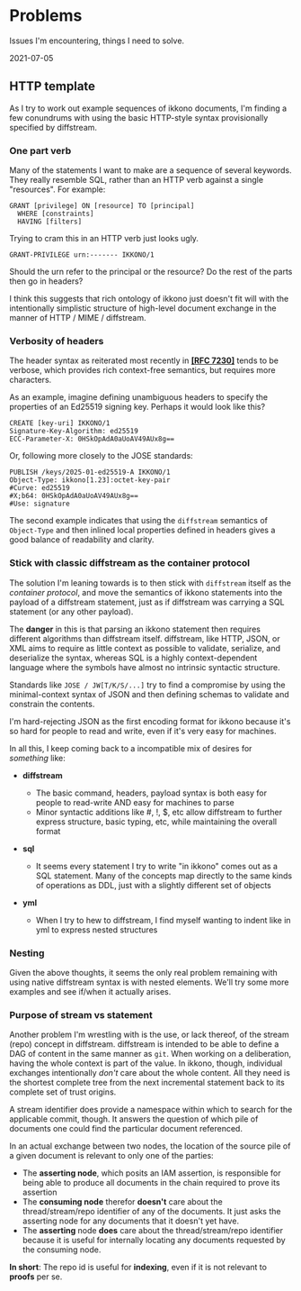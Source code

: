 # Problems

Issues I'm encountering, things I need to solve.

2021-07-05

## HTTP template

As I try to work out example sequences of ikkono documents, I'm finding a few conundrums with using the basic HTTP-style syntax provisionally specified by diffstream.

### **One part verb**

Many of the statements I want to make are a sequence of several keywords. They really resemble SQL, rather than an HTTP verb against a single "resources". For example:

```
GRANT [privilege] ON [resource] TO [principal]
  WHERE [constraints]
  HAVING [filters]
```

Trying to cram this in an HTTP verb just looks ugly. 

```
GRANT-PRIVILEGE urn:------- IKKONO/1
```

Should the urn refer to the principal or the resource? Do the rest of the parts then go in headers?

I think this suggests that rich ontology of ikkono just doesn't fit will with the intentionally simplistic structure of high-level document exchange in the manner of HTTP / MIME / diffstream.


### **Verbosity of headers**

The header syntax as reiterated most recently in [**[RFC 7230]**](https://datatracker.ietf.org/doc/html/rfc7230) tends to be verbose, which provides rich context-free semantics, but requires more characters.

As an example, imagine defining unambiguous headers to specify the properties of an Ed25519 signing key. Perhaps it would look like this?

```
CREATE [key-uri] IKKONO/1
Signature-Key-Algorithm: ed25519
ECC-Parameter-X: 0HSkOpAdA0aUoAV49AUx8g==
```

Or, following more closely to the JOSE standards:

```
PUBLISH /keys/2025-01-ed25519-A IKKONO/1
Object-Type: ikkono[1.23]:octet-key-pair
#Curve: ed25519
#X;b64: 0HSkOpAdA0aUoAV49AUx8g==
#Use: signature
```

The second example indicates that using the `diffstream` semantics of `Object-Type` and then inlined local properties defined in headers gives a good balance of readability and clarity. 

### **Stick with classic diffstream as the container protocol**

The solution I'm leaning towards is to then stick with `diffstream` itself as the *container protocol*, and move the semantics of ikkono statements into the payload of a diffstream statement, just as if diffstream was carrying a SQL statement (or any other payload). 

The **danger** in this is that parsing an ikkono statement then requires different algorithms than diffstream itself. diffstream, like HTTP, JSON, or XML aims to require as little context as possible to validate, serialize, and deserialize the syntax, whereas SQL is a highly context-dependent language where the symbols have almost no intrinsic syntactic structure. 

Standards like `JOSE / JW[T/K/S/...]` try to find a compromise by using the minimal-context syntax of JSON and then defining schemas to validate and constrain the contents. 

I'm hard-rejecting JSON as the first encoding format for ikkono because it's so hard for people to read and write, even if it's very easy for machines.

In all this, I keep coming back to a incompatible mix of desires for *something* like:

- **diffstream**
  - The basic command, headers, payload syntax is both easy for people to read-write AND easy for machines to parse
  - Minor syntactic additions like #, !, $, etc allow diffstream to further express structure, basic typing, etc, while maintaining the overall format

- **sql**
  - It seems every statement I try to write "in ikkono" comes out as a SQL statement. Many of the concepts map directly to the same kinds of operations as DDL, just with a slightly different set of objects
  
- **yml**
  - When I try to hew to diffstream, I find myself wanting to indent like in yml to express nested structures

### **Nesting**

Given the above thoughts, it seems the only real problem remaining with using native diffstream syntax is with nested elements. We'll try some more examples and see if/when it actually arises.


### **Purpose of stream vs statement**

Another problem I'm wrestling with is the use, or lack thereof, of the stream (repo) concept in diffstream. diffstream is intended to be able to define a DAG of content in the same manner as `git`. When working on a deliberation, having the whole context is part of the value. In ikkono, though, individual exchanges intentionally *don't* care about the whole content. All they need is the shortest complete tree from the next incremental statement back to its complete set of trust origins.

A stream identifier does provide a namespace within which to search for the applicable commit, though. It answers the question of which pile of documents one could find the particular document referenced.

In an actual exchange between two nodes, the location of the source pile of a given document is relevant to only one of the parties:

- The **asserting node**, which posits an IAM assertion, is responsible for being able to produce all documents in the chain required to prove its assertion
- The **consuming node** therefor **doesn't** care about the thread/stream/repo identifier of any of the documents. It just asks the asserting node for any documents that it doesn't yet have.
- The **asserting** node **does** care about the thread/stream/repo identifier because it is useful for internally locating any documents requested by the consuming node.

**In short**: The repo id is useful for **indexing**, even if it is not relevant to **proofs** per se.